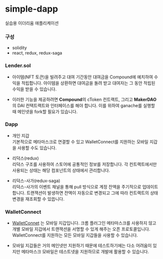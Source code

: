 # simple-dapp
실습용 이더리움 애플리케이션

### 구성

* solidity 
* react, redux, redux-saga

### Lender.sol

* 아이템(NFT 토큰)을 빌려주고 대여 기간동안 대여금을 Compound에 예치하여 수익을 적립합니다. 아이템을 상환하면 대여금을 돌려 받고 대여자는 그 동안 적립된 수익을 받을 수 있습니다.

* 이러한 기능을 제공하려면 <b>Compound</b>의 cToken 컨트랙트, 그리고 <b>MakerDAO</b>의 DAI 컨택트랙트와 인터페이스를 해야 합니다. 이를 위하여 ganache를 실행할 때 메인넷을 fork할 필요가 있습니다.

### Dapp

* 개인 지갑  
  기본적으로 메타마스크로 연결할 수 있고 WalletConnect를 지원하는 모바일 지갑을 사용할 수도 있습니다.

* 리덕스(redux)  
  리덕스 구조를 사용하여 스토어에 공통적인 정보를 저장합니다. 각 컨트랙트에서만 사용되는 상태는 해당 컴포넌트의 상태에서 관리합니다.

* 리덕스-사가(redux-saga)  
  리덕스-사가의 이벤트 채널을 통해 pull 방식으로 계정 잔액을 주기적으로 업데이트 합니다. 트랜잭션이 발생하면 잔액이 
  자동으로 변경되고 그에 따라 컨트랙트의 상태 변경을 재조회할 수 있씁니다.

### WalletConnect

* [WalletConnet](https://walletconnect.org/) 는 모바일 지갑입니다. 크롬 플러그인 메타마스크를 사용하지 않고 개별 모바일 지갑에서 트랜잭션을 서명할 수 있게 해주는 오픈 프로토콜입니다. WalletConnect를 지원하는 모든 모바일 지갑들을 사용할 수 있습니다. 

* 모바일 지갑들은 거의 메인넷만 지원하기 때문에 테스트하기에는 다소 어려움이 있지만 메타마스크 모바일은 테스트넷을 지원하므로 개발에 활용할 수 있습니다.


